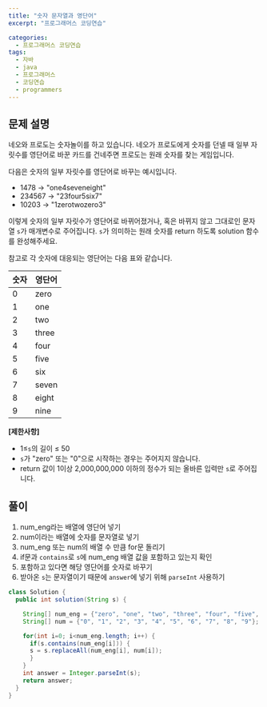 ```yaml
---
title: "숫자 문자열과 영단어"
excerpt: "프로그래머스 코딩연습"

categories:
  - 프로그래머스 코딩연습
tags:
  - 자바
  - java
  - 프로그래머스
  - 코딩연습
  - programmers
---
```


## 문제 설명
네오와 프로도는 숫자놀이를 하고 있습니다. 네오가 프로도에게 숫자를 던넬 때 일부 자릿수를 영단어로 바꾼 카드를 건네주면 프로도는 원래 숫자를 찾는 게임입니다.

다음은 숫자의 일부 자릿수를 영단어로 바꾸는 예시입니다.
- 1478 -> "one4seveneight"
- 234567 -> "23four5six7"
- 10203 -> "1zerotwozero3"

이렇게 숫자의 일부 자릿수가 영단어로 바뀌어졌거나, 혹은 바뀌지 않고 그대로인 문자열 `s`가 매개변수로 주어집니다. `s`가 의미하는 원래 숫자를 return 하도록 solution 함수를 완성해주세요.

참고로 각 숫자에 대응되는 영단어는 다음 표와 같습니다.

|숫자|영단어|
|----|------|
|0|zero|
|1|one|
|2|two|
|3|three|
|4|four|
|5|five|
|6|six|
|7|seven|
|8|eight|
|9|nine|


__[제한사항]__
- 1≤`s`의 길이 ≤ 50
- `s`가 "zero" 또는 "0"으로 시작하는 경우는 주어지지 않습니다.
- return 값이 1이상 2,000,000,000 이하의 정수가 되는 올바른 입력만 `s`로 주어집니다.


## 풀이
1. num_eng라는 배열에 영단어 넣기
2. num이라는 배열에 숫자를 문자열로 넣기
3. num_eng 또는 num의 배열 수 만큼 for문 돌리기
4. if문과 `contains`로 `s`에 num_eng 배열 값을 포함하고 있는지 확인
5. 포함하고 있다면 해당 영단어를 숫자로 바꾸기
6. 받아온 `s`는 문자열이기 때문에 `answer`에 넣기 위해 `parseInt` 사용하기


```java
class Solution {
  public int solution(String s) {

    String[] num_eng = {"zero", "one", "two", "three", "four", "five", "six", "seven", "eight", "nine"};
    String[] num = {"0", "1", "2", "3", "4", "5", "6", "7", "8", "9"};

    for(int i=0; i<num_eng.length; i++) {
      if(s.contains(num_eng[i])) {
      s = s.replaceAll(num_eng[i], num[i]);
      }
    }
    int answer = Integer.parseInt(s);
    return answer;
  }
}
```

